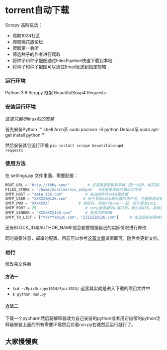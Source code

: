 # torrent自动下载
Scrapy 高阶玩法：

-  爬取1024社区
-  爬取桃花族论坛
-  爬取第一会所
-  筛选种子的作者进行爬取
-  将种子和种子配图通过FilesPipeline快速下载到本地
-  将种子和种子配图可以通过Email发送到指定邮箱

### 运行环境
Python 3.6
Scrapy 框架
BeautifulSoup4
Requests

### 安装运行环境
*这里只展示linux的的安装*

首先安装Python
''' shell
Arch系
sudo pacman -S python
Debian系
sudo apt-get install python
''' 

然后安装其它运行环境
<code>pip install scrape beautifulsoup4 requests</code>

### 使用方法

在 settings.py 文件里面，需要配置：

```py
ROOT_URL = "http://t66y.com/"        # 这里需要更新到草榴（第一会所、桃花族）的最新的地址
FILES_STORE = '/home/morzlee/sis_output'  #这里是爬虫的输出文件夹									# 这里是用126邮箱做例子，并不局限126邮箱
SMTP_HOST = "smtp.126.com"          # 发送邮件的smtp服务器
SMTP_USER = "XXXXXX@126.com"       # 用于登录smtp服务器的用户名，也就是发送者的邮箱
SMTP_PWD = "XXXXXXX"             # 授权码，和用户名user一起，用于登录smtp， 非邮箱密码
SMTP_PORT = 25                      # smtp服务器SSL端口号，默认是465，具体是什么，网上一搜邮箱域名和他的smtp就知道了
SMTP_SENDER = "XXXXXX@126.com"      # 发送方的邮箱
SMTP_TO_LIST = ["YYYYYY@126.com", "ZZZZZZ@126.com"]     # 发送目标邮箱地址，是个list
```

还有BLOCK_ID和AUTHOR_NAME信息都要根据自己的实际情况进行修改

同时需要注意，邮箱的配置，目前可以参考[这篇文章](https://www.cnblogs.com/xcblogs-python/p/5727238.html)设置即可，随后会更新文档。

### 运行
修改完文件后
#### 方法一
* `$cd ~/EpicScrapy1024/Epic1024/` 这里其实就是进入下载的项目文件中
* `$ python Run.py`
#### 方法二
下载一个pycharm然后将解释器改为自己安装的python或者用它自带的python注释器安装上面的所有需要环境然后对着run.py右键然后运行就行了。

## 大家慢慢爽
